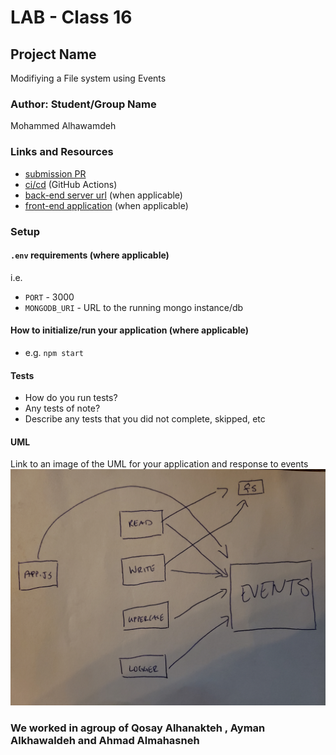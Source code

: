 # LAB - Class 16

## Project Name
Modifiying a File system using Events

### Author: Student/Group Name
Mohammed Alhawamdeh

### Links and Resources

- [submission PR]()
- [ci/cd](http://xyz.com) (GitHub Actions)
- [back-end server url](http://xyz.com) (when applicable)
- [front-end application](http://xyz.com) (when applicable)

### Setup

#### `.env` requirements (where applicable)

i.e.
- `PORT` - 3000
- `MONGODB_URI` - URL to the running mongo instance/db

#### How to initialize/run your application (where applicable)

- e.g. `npm start`

#### Tests

- How do you run tests?
- Any tests of note?
- Describe any tests that you did not complete, skipped, etc

#### UML

Link to an image of the UML for your application and response to events
![UML](/assets/lab-16.jpg)

### We worked in agroup of Qosay Alhanakteh , Ayman Alkhawaldeh and Ahmad Almahasneh